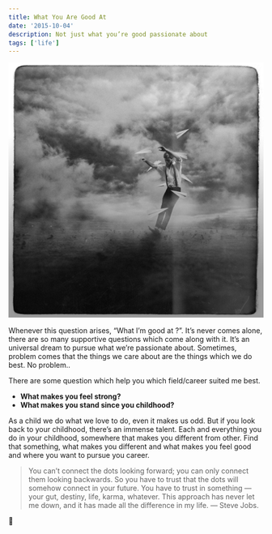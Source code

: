 ```yaml
---
title: What You Are Good At
date: '2015-10-04'
description: Not just what you’re good passionate about
tags: ['life']
---
```


![What you are good at](./what-you-good-at.jpeg)

Whenever this question arises, “What I’m good at ?”. It’s never comes alone, there are so many supportive questions which come along with it. It’s an universal dream to pursue what we’re passionate about. Sometimes, problem comes that the things we care about are the things which we do best. No problem..

There are some question which help you which field/career suited me best.

- **What makes you feel strong?**
- **What makes you stand since you childhood?**

As a child we do what we love to do, even it makes us odd. But if you look back to your childhood, there’s an immense talent. Each and everything you do in your childhood, somewhere that makes you different from other. Find that something, what makes you different and what makes you feel good and where you want to pursue you career.

> You can’t connect the dots looking forward; you can only connect them looking backwards. So you have to trust that the dots will somehow connect in your future. You have to trust in something — your gut, destiny, life, karma, whatever. This approach has never let me down, and it has made all the difference in my life. — Steve Jobs.

🙏
